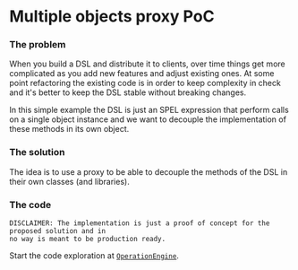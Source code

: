 # Multiple objects proxy PoC

### The problem

When you build a DSL and distribute it to clients, over time things get more complicated as you add
new features and adjust existing ones. At some point refactoring the existing code is in order to 
keep complexity in check and it's better to keep the DSL stable without breaking changes.

In this simple example the DSL is just an SPEL expression that perform calls on a single object 
instance and we want to decouple the implementation of these methods in its own object. 

### The solution

The idea is to use a proxy to be able to decouple the methods of the DSL in their own 
classes (and libraries).

### The code

    DISCLAIMER: The implementation is just a proof of concept for the proposed solution and in 
    no way is meant to be production ready.

Start the code exploration at 
[`OperationEngine`](src/main/java/org/damage/multiobj/OperationEngine.java).
